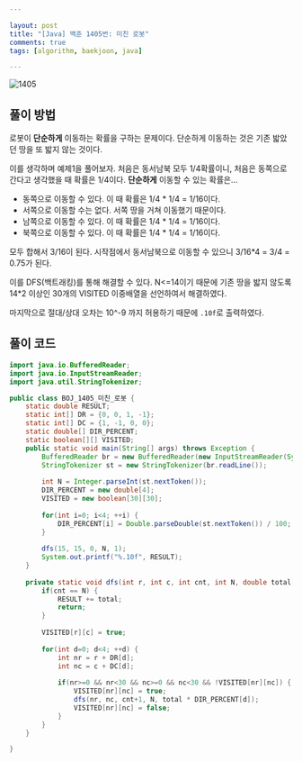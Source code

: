 ```yaml
---

layout: post
title: "[Java] 백준 1405번: 미친 로봇"
comments: true
tags: [algorithm, baekjoon, java]

---
```


![1405](https://github.com/piacu/piacu.github.io/assets/26267376/7f974c3d-f066-4ca6-8398-7dcf5f7df81c)



## 풀이 방법

로봇이 **단순하게** 이동하는 확률을 구하는 문제이다. 단순하게 이동하는 것은 기존 밟았던 땅을 또 밟지 않는 것이다.

이를 생각하며 예제1을 풀어보자. 처음은 동서남북 모두 1/4확률이니, 처음은 동쪽으로 간다고 생각했을 때 확률은 1/4이다. **단순하게** 이동할 수 있는 확률은...

* 동쪽으로 이동할 수 있다. 이 때 확률은 1/4 * 1/4 = 1/16이다.
* 서쪽으로 이동할 수는 없다. 서쪽 땅을 거쳐 이동했기 때문이다.
* 남쪽으로 이동할 수 있다. 이 때 확률은 1/4 * 1/4 = 1/16이다.
* 북쪽으로 이동할 수 있다. 이 때 확률은 1/4 * 1/4 = 1/16이다.

모두 합해서 3/16이 된다. 시작점에서 동서남북으로 이동할 수 있으니 3/16*4 = 3/4 = 0.75가 된다.



이를 DFS(백트래킹)를 통해 해결할 수 있다. N<=14이기 때문에 기존 땅을 밟지 않도록 14*2 이상인 30개의 VISITED 이중배열을 선언하여서 해결하였다.



마지막으로 절대/상대 오차는 10^-9 까지 허용하기 때문에 `.10f`로 출력하였다.

## 풀이 코드

```java
import java.io.BufferedReader;
import java.io.InputStreamReader;
import java.util.StringTokenizer;

public class BOJ_1405_미친_로봇 {
	static double RESULT;
	static int[] DR = {0, 0, 1, -1};
	static int[] DC = {1, -1, 0, 0};
	static double[] DIR_PERCENT;
	static boolean[][] VISITED;
	public static void main(String[] args) throws Exception {
		BufferedReader br = new BufferedReader(new InputStreamReader(System.in));
		StringTokenizer st = new StringTokenizer(br.readLine());
		
		int N = Integer.parseInt(st.nextToken());
		DIR_PERCENT = new double[4];
		VISITED = new boolean[30][30];
		
		for(int i=0; i<4; ++i) {
			DIR_PERCENT[i] = Double.parseDouble(st.nextToken()) / 100;
		}
		
		dfs(15, 15, 0, N, 1);
		System.out.printf("%.10f", RESULT);
	}
	
	private static void dfs(int r, int c, int cnt, int N, double total) {
		if(cnt == N) {
			RESULT += total;
			return;
		}
		
		VISITED[r][c] = true;
		
		for(int d=0; d<4; ++d) {
			int nr = r + DR[d];
			int nc = c + DC[d];
			
			if(nr>=0 && nr<30 && nc>=0 && nc<30 && !VISITED[nr][nc]) {
				VISITED[nr][nc] = true;
				dfs(nr, nc, cnt+1, N, total * DIR_PERCENT[d]);
				VISITED[nr][nc] = false;
			}
		}
	}

}
```
